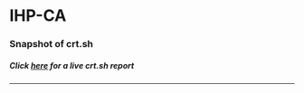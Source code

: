 # IHP-CA
### Snapshot of crt.sh
##### Click [here](https://crt.sh/?q=3CF6730D73A31ACCAB191DCF9CAB29A79C75BCD0837C73B61655A8FDEC88753E) for a live crt.sh report

---
